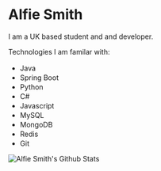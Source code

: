 # Alfie Smith

I am a UK based student and and developer.

Technologies I am familar with:
 - Java <img src=https://raw.githubusercontent.com/alfiejsmith/alfiejsmith/master/assets/java.png width="16px;" height="16px;">
 - Spring Boot <img src=https://raw.githubusercontent.com/alfiejsmith/alfiejsmith/master/assets/spring-boot.png width="16px;" height="16px;">
 - Python <img src=https://raw.githubusercontent.com/alfiejsmith/alfiejsmith/master/assets/python.png width="16px;" height="16px;">
 - C# <img src=https://raw.githubusercontent.com/alfiejsmith/alfiejsmith/master/assets/csharp.png width="16px;" height="16px;">
 - Javascript <img src=https://raw.githubusercontent.com/alfiejsmith/alfiejsmith/master/assets/javascript.png width="16px;" height="16px;">
 - MySQL <img src=https://raw.githubusercontent.com/alfiejsmith/alfiejsmith/master/assets/sql.png width="16px;" height="16px;">
 - MongoDB <img src=https://raw.githubusercontent.com/alfiejsmith/alfiejsmith/master/assets/mongodb.png width="16px;" height="16px;">
 - Redis <img src=https://raw.githubusercontent.com/alfiejsmith/alfiejsmith/master/assets/redis.png width="16px;" height="16px;">
 - Git <img src=https://raw.githubusercontent.com/alfiejsmith/alfiejsmith/master/assets/git.png width="16px;" height="16px;">
 
![Alfie Smith's Github Stats](https://github-readme-stats.vercel.app/api?username=alfiejsmith&show_icons=true&count_private=true)
